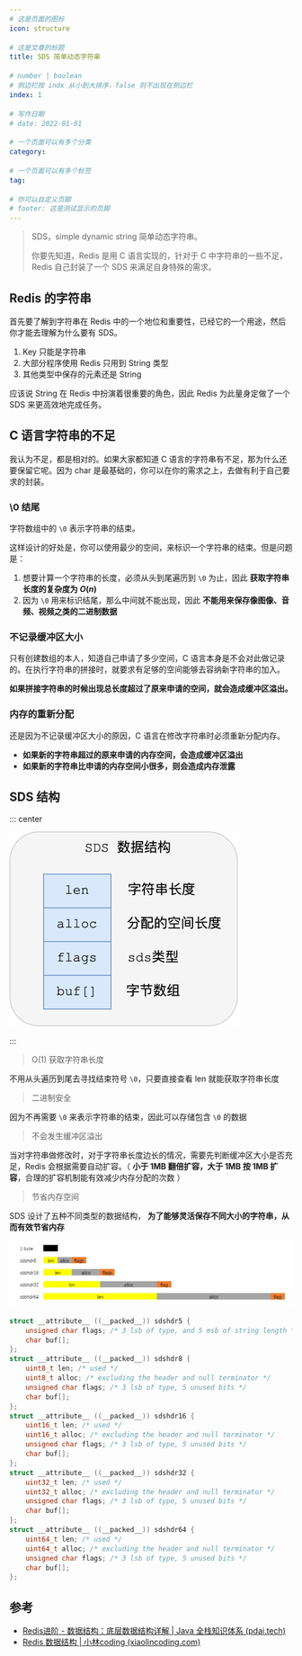 ```yaml
---
# 这是页面的图标
icon: structure

# 这是文章的标题
title: SDS 简单动态字符串

# number | boolean
# 侧边栏按 indx 从小到大排序，false 则不出现在侧边栏
index: 1

# 写作日期
# date: 2022-01-01

# 一个页面可以有多个分类
category: 

# 一个页面可以有多个标签
tag: 

# 你可以自定义页脚
# footer: 这是测试显示的页脚
---
```




> SDS，simple dynamic string 简单动态字符串。
>
> 你要先知道，Redis 是用 C 语言实现的，针对于 C 中字符串的一些不足，Redis 自己封装了一个 SDS 来满足自身特殊的需求。



## Redis 的字符串

首先要了解到字符串在 Redis 中的一个地位和重要性，已经它的一个用途，然后你才能去理解为什么要有 SDS。



1. Key 只能是字符串
2. 大部分程序使用 Redis 只用到 String 类型
3. 其他类型中保存的元素还是 String



应该说 String 在 Redis 中扮演着很重要的角色，因此 Redis 为此量身定做了一个 SDS 来更高效地完成任务。



## C 语言字符串的不足

我认为不足，都是相对的。如果大家都知道 C 语言的字符串有不足，那为什么还要保留它呢。因为 char 是最基础的，你可以在你的需求之上，去做有利于自己要求的封装。



### \0 结尾

字符数组中的 `\0` 表示字符串的结束。

这样设计的好处是，你可以使用最少的空间，来标识一个字符串的结束。但是问题是：

1. 想要计算一个字符串的长度，必须从头到尾遍历到 `\0` 为止，因此 **获取字符串长度的复杂度为 $O(n)$**
2. 因为 `\0` 用来标识结尾，那么中间就不能出现，因此 **不能用来保存像图像、音频、视频之类的二进制数据**



### 不记录缓冲区大小

只有创建数组的本人，知道自己申请了多少空间，C 语言本身是不会对此做记录的。在执行字符串的拼接时，就要求有足够的空间能够去容纳新字符串的加入。

**如果拼接字符串的时候出现总长度超过了原来申请的空间，就会造成缓冲区溢出。**



### 内存的重新分配

还是因为不记录缓冲区大小的原因，C 语言在修改字符串时必须重新分配内存。

- **如果新的字符串超过的原来申请的内存空间，会造成缓冲区溢出**
- **如果新的字符串比申请的内存空间小很多，则会造成内存泄露**



## SDS 结构

::: center

![img](./img/516738c4058cdf9109e40a7812ef4239.png)

:::



> O(1) 获取字符串长度

不用从头遍历到尾去寻找结束符号 `\0`，只要直接查看 len 就能获取字符串长度



> 二进制安全

因为不再需要 `\0` 来表示字符串的结束，因此可以存储包含 `\0` 的数据



> 不会发生缓冲区溢出

当对字符串做修改时，对于字符串长度边长的情况，需要先判断缓冲区大小是否充足，Redis 会根据需要自动扩容。（ **小于 1MB 翻倍扩容，大于 1MB 按 1MB 扩容**，合理的扩容机制能有效减少内存分配的次数 ）



> 节省内存空间

SDS 设计了五种不同类型的数据结构， **为了能够灵活保存不同大小的字符串，从而有效节省内存**

![Snipaste_2022-05-13_02-31-10](./img/Snipaste_2022-05-13_02-31-10.jpg)

```c
struct __attribute__ ((__packed__)) sdshdr5 {
    unsigned char flags; /* 3 lsb of type, and 5 msb of string length */
    char buf[];
};
struct __attribute__ ((__packed__)) sdshdr8 {
    uint8_t len; /* used */
    uint8_t alloc; /* excluding the header and null terminator */
    unsigned char flags; /* 3 lsb of type, 5 unused bits */
    char buf[];
};
struct __attribute__ ((__packed__)) sdshdr16 {
    uint16_t len; /* used */
    uint16_t alloc; /* excluding the header and null terminator */
    unsigned char flags; /* 3 lsb of type, 5 unused bits */
    char buf[];
};
struct __attribute__ ((__packed__)) sdshdr32 {
    uint32_t len; /* used */
    uint32_t alloc; /* excluding the header and null terminator */
    unsigned char flags; /* 3 lsb of type, 5 unused bits */
    char buf[];
};
struct __attribute__ ((__packed__)) sdshdr64 {
    uint64_t len; /* used */
    uint64_t alloc; /* excluding the header and null terminator */
    unsigned char flags; /* 3 lsb of type, 5 unused bits */
    char buf[];
};
```



## 参考

- [Redis进阶 - 数据结构：底层数据结构详解 | Java 全栈知识体系 (pdai.tech)](https://pdai.tech/md/db/nosql-redis/db-redis-x-redis-ds.html#简单动态字符串---sds)
- [Redis 数据结构 | 小林coding (xiaolincoding.com)](https://xiaolincoding.com/redis/data_struct/data_struct.html#sds)
